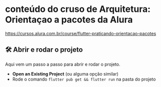 

# conteúdo do cruso de Arquitetura: Orientaçao a pacotes da Alura

https://cursos.alura.com.br/course/flutter-praticando-orientacao-pacotes

## 🛠️ Abrir e rodar o projeto

Aqui vem um passo a passo para abrir e rodar o projeto.

- **Open an Existing Project** (ou alguma opção similar)
- Rode o comando `flutter pub get && flutter run` na pasta do projeto
